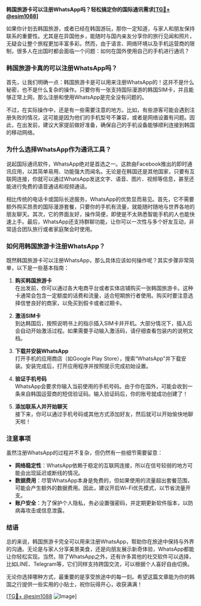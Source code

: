 **韩国旅游卡可以注册WhatsApp吗？轻松搞定你的国际通讯需求[[TG💪+ @esim1088](https://t.me/s/esim1088)]**

如果你计划去韩国旅游，或者已经在韩国游玩，那你一定知道，与家人和朋友保持联系的重要性。尤其是在异国他乡，能随时与国内亲友分享你的旅行见闻和照片，无疑会让整个旅程更加丰富多彩。然而，由于语言、网络环境以及手机运营商的限制，很多人在出国时都会面临一个问题：如何在国外使用自己的手机进行通讯？

### 韩国旅游卡真的可以注册WhatsApp吗？

首先，让我们明确一点：韩国旅游卡是可以用来注册WhatsApp的！这并不是什么秘密，也不是什么复杂的操作。只要你有一张支持国际漫游的韩国SIM卡，并且能够正常上网，那么注册和使用WhatsApp是完全没有问题的。

不过，在实际操作中，还是有一些需要注意的地方。比如，有些游客可能会遇到注册失败的情况，这可能是因为他们的手机型号不兼容，或者是网络设置有问题。因此，在出发前，建议大家提前做好准备，确保自己的手机设备能够顺利连接到韩国的移动网络。

### 为什么选择WhatsApp作为通讯工具？

说起国际通讯软件，WhatsApp绝对是首选之一。这款由Facebook推出的即时通讯应用，以其简单易用、功能强大而闻名。无论是在韩国还是其他国家，只要有互联网连接，你就可以通过WhatsApp发送文字、语音、图片、视频等信息，甚至还能进行免费的语音通话和视频通话。

相比传统的电话卡或国际长途服务，WhatsApp的优势显而易见。首先，它不需要额外购买昂贵的国际漫游套餐，只要你的手机有流量，就能随时随地与世界各地的朋友聊天。其次，它的界面友好，操作简便，即使是不太熟悉智能手机的人也能快速上手。最后，WhatsApp还支持群聊功能，让你可以一次性与多个好友互动，非常适合团队旅行或者家庭聚会时使用。

### 如何用韩国旅游卡注册WhatsApp？

既然韩国旅游卡可以注册WhatsApp，那么具体应该如何操作呢？其实步骤非常简单，以下是一些基本指南：

1. **购买韩国旅游卡**  
   在出发前，你可以通过各大电商平台或者实体店铺购买一张韩国旅游卡。这种卡通常会包含一定额度的话费和流量，适合短期旅行者使用。购买时要注意选择信誉良好的商家，以免买到假卡或者过期卡。

2. **激活SIM卡**  
   到达韩国后，按照说明书上的指示插入SIM卡并开机。大部分情况下，插入后会自动开始激活过程。如果需要手动输入激活码，请仔细查看包装内的说明文档。

3. **下载并安装WhatsApp**  
   打开手机的应用商店（如Google Play Store），搜索“WhatsApp”并下载安装。安装完成后，打开应用程序并按照提示完成初始设置。

4. **验证手机号码**  
   WhatsApp会要求你输入当前使用的手机号码。由于你在国外，可能会收到一条来自韩国运营商的短信验证码。输入验证码后，你的账号就成功创建了！

5. **添加联系人并开始聊天**  
   接下来，你可以通过手机号码或其他方式添加好友，然后就可以开始愉快地聊天啦！

### 注意事项

虽然注册WhatsApp的过程并不复杂，但仍然有一些细节需要留意：

- **网络稳定性**：WhatsApp依赖于稳定的互联网连接，所以在信号较弱的地方可能会出现延迟或断线的情况。
- **数据费用**：尽管WhatsApp本身是免费的，但如果使用的流量超出套餐范围，可能会产生额外的数据费用。因此，建议开启Wi-Fi优先模式，以节省流量开支。
- **账户安全**：为了保护个人隐私，务必设置强密码，并定期更新软件版本，以防病毒攻击或信息泄露。

### 结语

总的来说，韩国旅游卡完全可以用来注册WhatsApp，帮助你在旅途中保持与外界的沟通。无论是与家人分享美景美食，还是向朋友展示新奇体验，WhatsApp都能让你轻松实现。当然，除了WhatsApp之外，还有许多其他的社交软件可以选择，比如LINE、Telegram等，它们同样支持跨国交流，可以根据个人喜好自由切换。

无论你选择哪种方式，最重要的是享受旅途中的每一刻。希望这篇文章能为你的韩国之行提供一些实用的小贴士，祝你玩得开心，收获满满！

[[TG💪+ @esim1088](https://t.me/s/esim1088) ![Image](https://i.postimg.cc/4NQfJmqS/Snipaste-2025-05-13-00-14-12.png)]